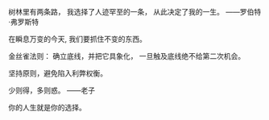 树林里有两条路，
我选择了人迹罕至的一条，
从此决定了我的一生。
——罗伯特·弗罗斯特

在瞬息万变的今天,
我们要抓住不变的东西。

金丝雀法则：
确立底线，并把它具象化，
一旦触及底线绝不给第二次机会。

坚持原则，避免陷入利弊权衡。

少则得，多则惑。
——老子

你的人生就是你的选择。